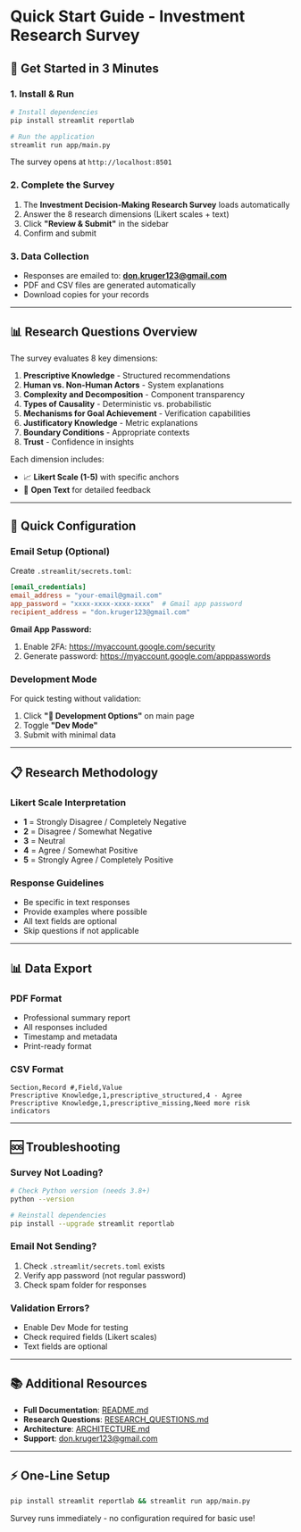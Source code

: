 # Quick Start Guide - Investment Research Survey

## 🚀 Get Started in 3 Minutes

### 1. Install & Run
```bash
# Install dependencies
pip install streamlit reportlab

# Run the application
streamlit run app/main.py
```

The survey opens at `http://localhost:8501`

### 2. Complete the Survey
1. The **Investment Decision-Making Research Survey** loads automatically
2. Answer the 8 research dimensions (Likert scales + text)
3. Click **"Review & Submit"** in the sidebar
4. Confirm and submit

### 3. Data Collection
- Responses are emailed to: **don.kruger123@gmail.com**
- PDF and CSV files are generated automatically
- Download copies for your records

---

## 📊 Research Questions Overview

The survey evaluates 8 key dimensions:

1. **Prescriptive Knowledge** - Structured recommendations
2. **Human vs. Non-Human Actors** - System explanations
3. **Complexity and Decomposition** - Component transparency
4. **Types of Causality** - Deterministic vs. probabilistic
5. **Mechanisms for Goal Achievement** - Verification capabilities
6. **Justificatory Knowledge** - Metric explanations
7. **Boundary Conditions** - Appropriate contexts
8. **Trust** - Confidence in insights

Each dimension includes:
- 📈 **Likert Scale (1-5)** with specific anchors
- 💭 **Open Text** for detailed feedback

---

## 🔧 Quick Configuration

### Email Setup (Optional)

Create `.streamlit/secrets.toml`:
```toml
[email_credentials]
email_address = "your-email@gmail.com"
app_password = "xxxx-xxxx-xxxx-xxxx"  # Gmail app password
recipient_address = "don.kruger123@gmail.com"
```

**Gmail App Password:**
1. Enable 2FA: https://myaccount.google.com/security
2. Generate password: https://myaccount.google.com/apppasswords

### Development Mode

For quick testing without validation:
1. Click **"🔧 Development Options"** on main page
2. Toggle **"Dev Mode"**
3. Submit with minimal data

---

## 📋 Research Methodology

### Likert Scale Interpretation
- **1** = Strongly Disagree / Completely Negative
- **2** = Disagree / Somewhat Negative
- **3** = Neutral
- **4** = Agree / Somewhat Positive
- **5** = Strongly Agree / Completely Positive

### Response Guidelines
- Be specific in text responses
- Provide examples where possible
- All text fields are optional
- Skip questions if not applicable

---

## 📊 Data Export

### PDF Format
- Professional summary report
- All responses included
- Timestamp and metadata
- Print-ready format

### CSV Format
```csv
Section,Record #,Field,Value
Prescriptive Knowledge,1,prescriptive_structured,4 - Agree
Prescriptive Knowledge,1,prescriptive_missing,Need more risk indicators
```

---

## 🆘 Troubleshooting

### Survey Not Loading?
```bash
# Check Python version (needs 3.8+)
python --version

# Reinstall dependencies
pip install --upgrade streamlit reportlab
```

### Email Not Sending?
1. Check `.streamlit/secrets.toml` exists
2. Verify app password (not regular password)
3. Check spam folder for responses

### Validation Errors?
- Enable Dev Mode for testing
- Check required fields (Likert scales)
- Text fields are optional

---

## 📚 Additional Resources

- **Full Documentation**: [README.md](README.md)
- **Research Questions**: [RESEARCH_QUESTIONS.md](RESEARCH_QUESTIONS.md)
- **Architecture**: [ARCHITECTURE.md](ARCHITECTURE.md)
- **Support**: don.kruger123@gmail.com

---

## ⚡ One-Line Setup

```bash
pip install streamlit reportlab && streamlit run app/main.py
```

Survey runs immediately - no configuration required for basic use!